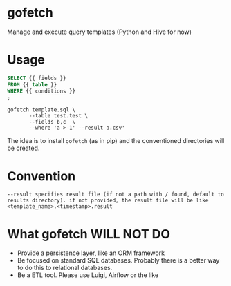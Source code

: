 # gofetch

Manage and execute query templates (Python and Hive for now)

# Usage

```sql
SELECT {{ fields }}
FROM {{ table }}
WHERE {{ conditions }}
;
```

```
gofetch template.sql \
       --table test.test \
       --fields b,c  \
       --where 'a > 1' --result a.csv'
```

The idea is to install `gofetch` (as in pip) and the conventioned directories will be created.

# Convention

```shell
--result specifies result file (if not a path with / found, default to results directory). if not provided, the result file will be like <template_name>.<timestamp>.result
```

# What gofetch WILL NOT DO

- Provide a persistence layer, like an ORM framework
- Be focused on standard SQL databases. Probably there is a better way to do this to relational databases.
- Be a ETL tool. Please use Luigi, Airflow or the like
